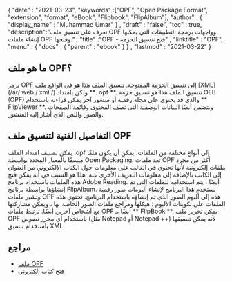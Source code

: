 {
  "date" : "2021-03-23",
  "keywords" :["OPF", "Open Package Format", "extension", "format", "eBook", "Flipbook", "FlipAlbum"],
  "author" : {
    "display_name" : "Muhammad Umar"
} ,
  "draft" : "false",
  "toc" : true,
  "description":"تعرف على تنسيق ملف OPF وواجهات برمجة التطبيقات التي يمكنها إنشاء ملفات OPF وفتحها." ,
  "title" :"OPF - فتح تنسيق الحزمة" ,
  "linktitle" : "OPF",
  "menu" : {
    "docs" : {
      "parent" : "ebook"
}
} ,
  "lastmod" : "2021-03-22"
}

## ما هو ملف OPF؟ ##

يرمز OPF إلى تنسيق الحزمة المفتوحة. تنسيق الملف هذا هو في الواقع ملف [XML](/ar/ web / xml /) ولكن بامتداد **. opf **. تنسيق الملف هذا هو تنسيق حزمة OEB (OPF) والذي قد يحتوي على مجلة رقمية أو منشور آخر يمكن قراءته باستخدام ** FlipViewer **. ويتضمن أيضًا البيانات الوصفية التي تصف المحتوى وقائمة الصفحات والصور والنص الذي أشار إليه المنشور.

## التفاصيل الفنية لتنسيق ملف OPF ##

يمكن تصنيف امتداد الملف .opf إلى أنواع مختلفة من الملفات. يمكن أن يكون ملفًا منسقًا بالمعيار المحدد بواسطة Open Packaging. تعد ملفات OPF أكثر من مجرد ملفات إلكترونية لأنها تحتوي في الغالب على معلومات حول الكتاب الإلكتروني من العنوان إلى الكاتب بالإضافة إلى معلومات التعريف الأخرى عنه. هذا هو السبب في أنه يمكن فتح هذه الملفات باستخدام برنامج Adobe Reading. أيضًا ، يتم استخدامه للملفات التي تم إنشاؤها بواسطة برنامج FlipAlbum. يستخدم هذا البرنامج لإنشاء ألبومات صور رقمية وتشير ملفات OPF هذه إلى ألبوم الصور الذي تم إنشاؤه باستخدام البرنامج. تحتوي هذه الملفات على تكوينات الألبوم ؛ هيكلها ومراجع ملفات الصور الخاصة بها ، ويمكن مشاركتها مع أشخاص آخرين أيضًا. ترتبط ملفات OPF أيضًا بـ ** FlipBook **. يمكن تحرير ملف OPF باستخدام أي محرر نصوص (مثل Notepad أو Notepad ++) لأنه يمكن تنسيقها باستخدام تنسيق XML.

## مراجع ##

* [ملف OPF](https://www.lynda.com/InDesign-tutorials/OPF-file/2803422/2247530-4.html)
* [فتح كتاب إلكتروني](https://en.wikipedia.org/wiki/Open_eBook)



